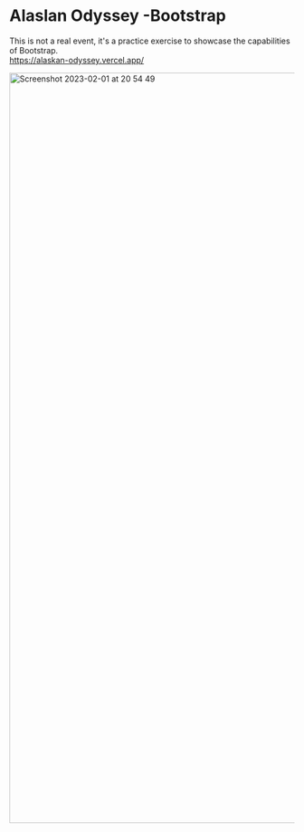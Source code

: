 # Alaslan Odyssey -Bootstrap
This is not a real event, it's a practice exercise to showcase the capabilities of Bootstrap.<br/>
https://alaskan-odyssey.vercel.app/

              

              
<img width="1326" alt="Screenshot 2023-02-01 at 20 54 49" src="https://user-images.githubusercontent.com/100241036/216195402-5a5292b6-4991-40e7-a594-b992b061f462.png">
